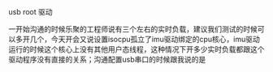 usb root 驱动

一开始沟通的时候乐聚的工程师说有三个左右的实时负载，建议我们测试的时候可以多开几个，今天开会又说设置isocpu孤立了imu驱动绑定的cpu核心，imu驱动运行的时候这个核心上没有其他用户态线程，这种情况下开多少实时负载都跟这个驱动程序没有直接的关系；沟通配置usb串口的时候跟我说的是